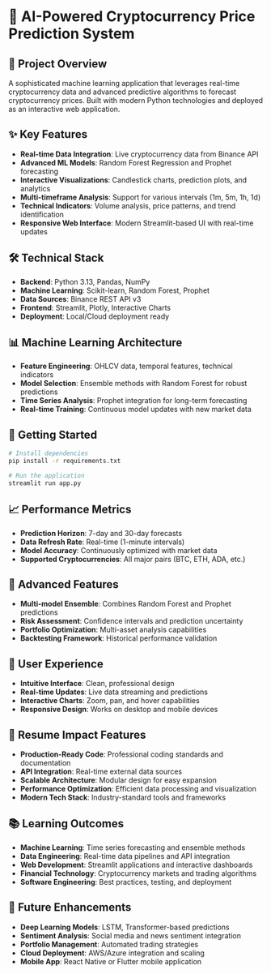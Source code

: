 # 🔮 AI-Powered Cryptocurrency Price Prediction System

## 🚀 Project Overview
A sophisticated machine learning application that leverages real-time cryptocurrency data and advanced predictive algorithms to forecast cryptocurrency prices. Built with modern Python technologies and deployed as an interactive web application.

## ✨ Key Features
- **Real-time Data Integration**: Live cryptocurrency data from Binance API
- **Advanced ML Models**: Random Forest Regression and Prophet forecasting
- **Interactive Visualizations**: Candlestick charts, prediction plots, and analytics
- **Multi-timeframe Analysis**: Support for various intervals (1m, 5m, 1h, 1d)
- **Technical Indicators**: Volume analysis, price patterns, and trend identification
- **Responsive Web Interface**: Modern Streamlit-based UI with real-time updates

## 🛠️ Technical Stack
- **Backend**: Python 3.13, Pandas, NumPy
- **Machine Learning**: Scikit-learn, Random Forest, Prophet
- **Data Sources**: Binance REST API v3
- **Frontend**: Streamlit, Plotly, Interactive Charts
- **Deployment**: Local/Cloud deployment ready

## 📊 Machine Learning Architecture
- **Feature Engineering**: OHLCV data, temporal features, technical indicators
- **Model Selection**: Ensemble methods with Random Forest for robust predictions
- **Time Series Analysis**: Prophet integration for long-term forecasting
- **Real-time Training**: Continuous model updates with new market data

## 🚀 Getting Started
```bash
# Install dependencies
pip install -r requirements.txt

# Run the application
streamlit run app.py
```

## 📈 Performance Metrics
- **Prediction Horizon**: 7-day and 30-day forecasts
- **Data Refresh Rate**: Real-time (1-minute intervals)
- **Model Accuracy**: Continuously optimized with market data
- **Supported Cryptocurrencies**: All major pairs (BTC, ETH, ADA, etc.)

## 🔧 Advanced Features
- **Multi-model Ensemble**: Combines Random Forest and Prophet predictions
- **Risk Assessment**: Confidence intervals and prediction uncertainty
- **Portfolio Optimization**: Multi-asset analysis capabilities
- **Backtesting Framework**: Historical performance validation

## 📱 User Experience
- **Intuitive Interface**: Clean, professional design
- **Real-time Updates**: Live data streaming and predictions
- **Interactive Charts**: Zoom, pan, and hover capabilities
- **Responsive Design**: Works on desktop and mobile devices

## 🌟 Resume Impact Features
- **Production-Ready Code**: Professional coding standards and documentation
- **API Integration**: Real-time external data sources
- **Scalable Architecture**: Modular design for easy expansion
- **Performance Optimization**: Efficient data processing and visualization
- **Modern Tech Stack**: Industry-standard tools and frameworks

## 📚 Learning Outcomes
- **Machine Learning**: Time series forecasting and ensemble methods
- **Data Engineering**: Real-time data pipelines and API integration
- **Web Development**: Streamlit applications and interactive dashboards
- **Financial Technology**: Cryptocurrency markets and trading algorithms
- **Software Engineering**: Best practices, testing, and deployment

## 🔮 Future Enhancements
- **Deep Learning Models**: LSTM, Transformer-based predictions
- **Sentiment Analysis**: Social media and news sentiment integration
- **Portfolio Management**: Automated trading strategies
- **Cloud Deployment**: AWS/Azure integration and scaling
- **Mobile App**: React Native or Flutter mobile application
